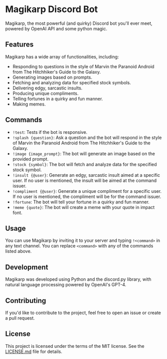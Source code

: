 # Magikarp Discord Bot

Magikarp, the most powerful (and quirky) Discord bot you'll ever meet, powered by OpenAI API and some python magic.

## Features

Magikarp has a wide array of functionalities, including:

- Responding to questions in the style of Marvin the Paranoid Android from The Hitchhiker's Guide to the Galaxy.
- Generating images based on prompts.
- Fetching and analyzing data for specified stock symbols.
- Delivering edgy, sarcastic insults.
- Producing unique compliments.
- Telling fortunes in a quirky and fun manner.
- Making memes.

## Commands

- `!test`: Tests if the bot is responsive.
- `!splash {question}`: Ask a question and the bot will respond in the style of Marvin the Paranoid Android from The Hitchhiker's Guide to the Galaxy.
- `!image {image_prompt}`: The bot will generate an image based on the provided prompt.
- `!stock {symbol}`: The bot will fetch and analyze data for the specified stock symbol.
- `!insult {@user}`: Generate an edgy, sarcastic insult aimed at a specific user. If no user is mentioned, the insult will be aimed at the command issuer.
- `!compliment {@user}`: Generate a unique compliment for a specific user. If no user is mentioned, the compliment will be for the command issuer.
- `!fortune`: The bot will tell your fortune in a quirky and fun manner.
- `!meme {quote}`: The bot will create a meme with your quote in impact font.

## Usage

You can use Magikarp by inviting it to your server and typing `!<command>` in any text channel. You can replace `<command>` with any of the commands listed above.

## Development

Magikarp was developed using Python and the discord.py library, with natural language processing powered by OpenAI's GPT-4. 

## Contributing

If you'd like to contribute to the project, feel free to open an issue or create a pull request. 

## License

This project is licensed under the terms of the MIT license. See the [LICENSE.md](LICENSE.md) file for details.
